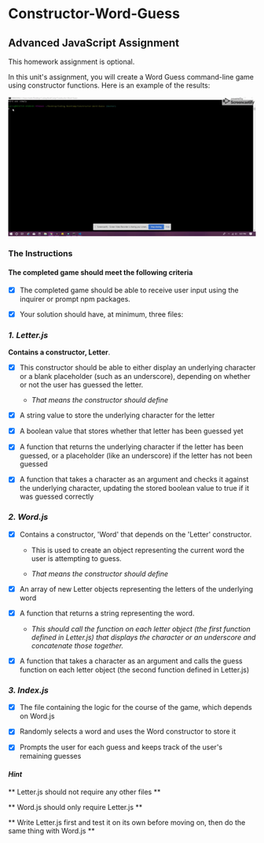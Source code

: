 # Constructor-Word-Guess

## Advanced JavaScript Assignment

This homework assignment is optional.

In this unit's assignment, you will create a Word Guess command-line game using constructor functions. Here is an example of the results:

![Finished Assignment](./images/Constructor-Word-Guess.gif "Finished Result")

### The Instructions

#### The completed game should meet the following criteria

- [X] The completed game should be able to receive user input using the inquirer or prompt npm packages.

- [X] Your solution should have, at minimum, three files:

### _1. Letter.js_

**Contains a constructor, Letter**.

- [X] This constructor should be able to either display an underlying character or a blank placeholder (such as an underscore), depending on whether or not the user has guessed the letter.

  - *That means the constructor should define*

- [X] A string value to store the underlying character for the letter

- [X] A boolean value that stores whether that letter has been guessed yet

- [X] A function that returns the underlying character if the letter has been guessed, or a placeholder (like an underscore) if the letter has not been guessed

- [X] A function that takes a character as an argument and checks it against the underlying character, updating the stored boolean value to true if it was guessed correctly

### _2. Word.js_

- [X] Contains a constructor, 'Word' that depends on the 'Letter' constructor.

  - This is used to create an object representing the current word the user is attempting to guess.

  - *That means the constructor should define*

- [X] An array of new Letter objects representing the letters of the underlying word

- [X] A function that returns a string representing the word.

  - *This should call the function on each letter object (the first function defined in Letter.js) that displays the character or an underscore and concatenate those together.*

- [X] A function that takes a character as an argument and calls the guess function on each letter object (the second function defined in Letter.js)

### _3. Index.js_

- [X] The file containing the logic for the course of the game, which depends on Word.js

- [X] Randomly selects a word and uses the Word constructor to store it

- [X] Prompts the user for each guess and keeps track of the user's remaining guesses

#### _Hint_

** Letter.js should not require any other files **

** Word.js should only require Letter.js **

** Write Letter.js first and test it on its own before moving on, then do the same thing with Word.js **
